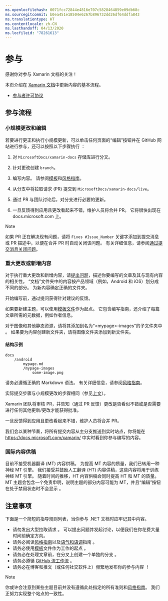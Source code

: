 ```yaml
---
ms.openlocfilehash: 0071fcc72844e4816e707c5828464859e09db68c
ms.sourcegitcommit: b0ea451e18504e6267b896732dd26df64ddfa843
ms.translationtype: HT
ms.contentlocale: zh-CN
ms.lasthandoff: 04/13/2020
ms.locfileid: "78261613"
---
```

# <a name="contributing"></a>参与

感谢你对参与 Xamarin 文档的关注！

本页介绍在 [Xamarin 文档](https://docs.microsoft.com/xamarin)中更新内容的基本流程。

- [参与者许可协议](LICENSE)

## <a name="process-for-contributing"></a>参与流程

### <a name="small-changes--edits"></a>小规模更改和编辑

若要进行更正和执行小规模更新，可以单击任何页面的“编辑”按钮并在 GitHub 网站进行参与，还可以按照以下步骤执行  ：

1. 对 `MicrosoftDocs/xamarin-docs` 存储库进行分叉。

2. 针对更改创建 `branch`。

3. 编写内容。 请参阅[模板](contributing-guidelines/template.md)和[风格指南](contributing-guidelines/voice-tone.md)。

4. 从分支中将拉取请求 (PR) 提交到 `MicrosoftDocs/xamarin-docs/live`。

5. 通过 PR 与团队讨论后，对分支进行必要的更新。

6. 一旦反馈得到应用且更改看起来不错，维护人员将合并 PR。 它将很快出现在 docs.microsoft.com 上。

> [!NOTE]
> 如果 PR 正在解决现有问题，请将 `Fixes #Issue_Number` 关键字添加到提交消息或 PR 描述中，以便在合并 PR 时自动关闭该问题。 有关详细信息，请参阅[通过提交消息关闭问题](https://help.github.com/articles/closing-issues-via-commit-messages/)。

### <a name="big-changes-or-new-content"></a>重大更改或新增内容

对于执行重大更改和新增内容，请[提出问题](https://github.com/MicrosoftDocs/xamarin-docs/issues)，描述你要编写的文章及其与现有内容的相关性。 “文档”文件夹中的内容按产品领域（例如，Android 和 iOS）划分成不同的部分。 为新内容确定正确的文件夹。 

开始编写前，通过提问获得针对建议的反馈。 

如果要新建主题，可以使用[模板文件](../contributing-guidelines/template.md)作为起点。 它包含编写指南，还介绍了每篇文章所需的元数据，例如作者信息。

对于图像和其他静态资源，请将其添加到名为“\<mypage>-images”的子文件夹中  。 如果要为内容创建新文件夹，请将图像文件夹添加到新文件夹。

#### <a name="example-structure"></a>结构示例

```
docs
    /android
        mypage.md
        /mypage-images
            some-image.png
```

请务必遵循正确的 Markdown 语法。 有关详细信息，请参阅[风格指南](../contributing-guidelines/template.md)。

实际提交步骤与小规模更改的步骤相同（参见[上文](#process-for-contributing)）。

Xamarin 团队将审核 PR，并告知（通过 PR 反馈）更改是否看似不错或是否需要进行任何其他更新/更改才能获得批准。

一旦反馈得到应用且更改看起来不错，维护人员将合并 PR。

我们会以某种节奏，将所有提交内容从主分支推送到实时站点，你将能在 https://docs.microsoft.com/xamarin/ 中实时看到你参与编写的内容。

### <a name="contributing-to-international-content"></a>国际内容供稿

目前不接受机器翻译 (MT) 内容供稿。 为提高 MT 内容的质量，我们已转用一种神经 MT 引擎。 我们接受并鼓励人工翻译 (HT) 内容供稿，这些内容将用于训练神经 MT 引擎。 随着时间的推移，HT 内容供稿会同时提高 HT 和 MT 的质量。 MT 主题会包含一个免责申明，说明主题的部分内容可能为 MT，并且“编辑”按钮在处于禁用状态时不会显示  。

## <a name="dos-and-donts"></a>注意事项

下面是一个简短的指导规则列表，当你参与 .NET 文档时应牢记其中内容。

- 请勿发出大型拉取请求  。 可以提出问题并发起讨论，以便我们在你花费大量时间前确定方向。
- 请务必阅读[风格指南](contributing-guidelines/template.md)以及[语气和语调](contributing-guidelines/voice-tone.md)指南  。
- 请务必使用[模板](contributing-guidelines/template.md)文件作为工作的起点  。
- 请务必在处理文章前，在分叉上创建一个单独的分支  。
- 请务必遵循 [GitHub 流工作流](https://guides.github.com/introduction/flow/)  。
- 请务必在博客和推文（或任何社交软件上）频繁地发布你的参与内容  ！

> [!NOTE]
> 你或许会注意到某些主题目前并没有遵循此处指定的所有准则和[风格指南](contributing-guidelines/template.md)。 我们正努力实现整个站点的一致性。 
